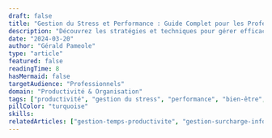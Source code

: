 ```yaml
---
draft: false
title: "Gestion du Stress et Performance : Guide Complet pour les Professionnels"
description: "Découvrez les stratégies et techniques pour gérer efficacement le stress au travail et maintenir une performance optimale. Un guide pratique sur le bien-être professionnel et la productivité."
date: "2024-03-20"
author: "Gérald Pameole"
type: "article"
featured: false
readingTime: 8
hasMermaid: false
targetAudience: "Professionnels"
domain: "Productivité & Organisation"
tags: ["productivité", "gestion du stress", "performance", "bien-être", "équilibre"]
pillColor: "turquoise"
skills: 
relatedArticles: ["gestion-temps-productivite", "gestion-surcharge-informationnelle"]
---
```


##
